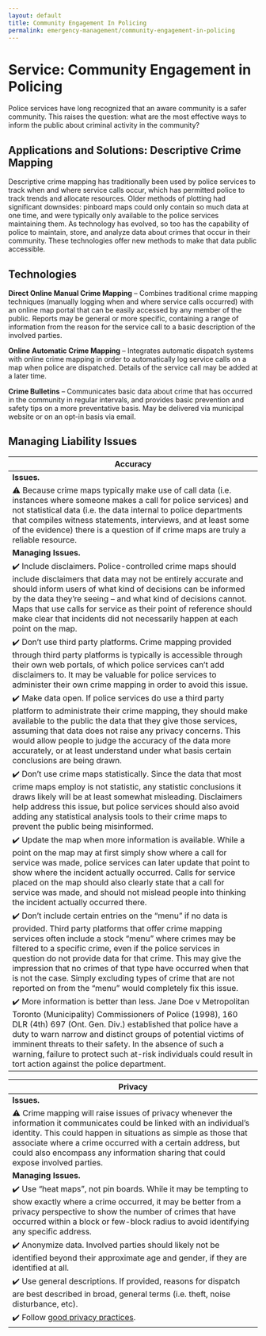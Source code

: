 ```yaml
---
layout: default
title: Community Engagement In Policing
permalink: emergency-management/community-engagement-in-policing
---
```

# Service: Community Engagement in Policing

Police services have long recognized that an aware community is a safer community. This raises the question: what are the most effective ways to inform the public about criminal activity in the community? 

##  Applications and Solutions: Descriptive Crime Mapping

Descriptive crime mapping has traditionally been used by police services to track when and where service calls occur, which has permitted police to track trends and allocate resources. Older methods of plotting had significant downsides: pinboard maps could only contain so much data at one time, and were typically only available to the police services maintaining them. As technology has evolved, so too has the capability of police to maintain, store, and analyze data about crimes that occur in their community. These technologies offer new methods to make that data public accessible.

## Technologies

**Direct Online Manual Crime Mapping** – Combines traditional crime mapping techniques (manually logging when and where service calls occurred) with an online map portal that can be easily accessed by any member of the public. Reports may be general or more specific, containing a range of information from the reason for the service call to a basic description of the involved parties.

**Online Automatic Crime Mapping** – Integrates automatic dispatch systems with online crime mapping in order to automatically log service calls on a map when police are dispatched. Details of the service call may be added at a later time.

**Crime Bulletins** – Communicates basic data about crime that has occurred in the community in regular intervals, and provides basic prevention and safety tips on a more preventative basis. May be delivered via municipal website or on an opt-in basis via email.
## Managing Liability Issues

| Accuracy| 
|---|
| **Issues.**|  
|:warning: Because crime maps typically make use of call data (i.e. instances where someone makes a call for police services) and not statistical data (i.e. the data internal to police departments that compiles witness statements, interviews, and at least some of the evidence) there is a question of if crime maps are truly a reliable resource.|
|**Managing Issues.**| 
|:heavy_check_mark: Include disclaimers. Police-controlled crime maps should include disclaimers that data may not be entirely accurate and should inform users of what kind of decisions can be informed by the data they’re seeing – and what kind of decisions cannot. Maps that use calls for service as their point of reference should make clear that incidents did not necessarily happen at each point on the map.| 
|:heavy_check_mark: Don’t use third party platforms. Crime mapping provided through third party platforms is typically is accessible through their own web portals, of which police services can’t add disclaimers to. It may be valuable for police services to administer their own crime mapping in order to avoid this issue.| 
|:heavy_check_mark: Make data open. If police services do use a third party platform to administrate their crime mapping, they should make available to the public the data that they give those services, assuming that data does not raise any privacy concerns. This would allow people to judge the accuracy of the data more accurately, or at least understand under what basis certain conclusions are being drawn.| 
|:heavy_check_mark: Don’t use crime maps statistically. Since the data that most crime maps employ is not statistic, any statistic conclusions it draws likely will be at least somewhat misleading. Disclaimers help address this issue, but police services should also avoid adding any statistical analysis tools to their crime maps to prevent the public being misinformed.| 
|:heavy_check_mark: Update the map when more information is available. While a point on the map may at first simply show where a call for service was made, police services can later update that point to show where the incident actually occurred. Calls for service placed on the map should also clearly state that a call for service was made, and should not mislead people into thinking the incident actually occurred there.| 
|:heavy_check_mark: Don’t include certain entries on the “menu” if no data is provided. Third party platforms that offer crime mapping services often include a stock “menu” where crimes may be filtered to a specific crime, even if the police services in question do not provide data for that crime. This may give the impression that no crimes of that type have occurred when that is not the case. Simply excluding types of crime that are not reported on from the “menu” would completely fix this issue.| 
|:heavy_check_mark: More information is better than less. Jane Doe v Metropolitan Toronto (Municipality) Commissioners of Police (1998), 160 DLR (4th) 697 (Ont. Gen. Div.) established that police have a duty to warn narrow and distinct groups of potential victims of imminent threats to their safety. In the absence of such a warning, failure to protect such at-risk individuals could result in tort action against the police department.| 

| Privacy| 
|---|
| **Issues.**|  
|:warning: Crime mapping will raise issues of privacy whenever the information it communicates could be linked with an individual’s identity. This could happen in situations as simple as those that associate where a crime occurred with a certain address, but could also encompass any information sharing that could expose involved parties.| 
|**Managing Issues.**| 
|:heavy_check_mark: Use “heat maps”, not pin boards. While it may be tempting to show exactly where a crime occurred, it may be better from a privacy perspective to show the number of crimes that have occurred within a block or few-block radius to avoid identifying any specific address.| 
|:heavy_check_mark: Anonymize data. Involved parties should likely not be identified beyond their approximate age and gender, if they are identified at all.| 
|:heavy_check_mark: Use general descriptions. If provided, reasons for dispatch are best described in broad, general terms (i.e. theft, noise disturbance, etc). | 
|:heavy_check_mark: Follow [good privacy practices](https://cippic-ca.github.io/SmartCityToolkit/privacy.html). | 

